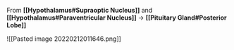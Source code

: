 From **[[Hypothalamus#Supraoptic Nucleus]]** and **[[Hypothalamus#Paraventricular Nucleus]]** → **[[Pituitary Gland#Posterior Lobe]]**

![[Pasted image 20220212011646.png]]
